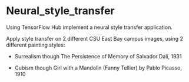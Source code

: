 # Neural_style_transfer
Using TensorFlow Hub implement a neural style transfer application.

Apply style transfer on 2 different CSU East Bay campus images, using 2 different painting styles:

* Surrealism though The Persistence of Memory of Salvador Dalí, 1931

* Cubism though Girl with a Mandolin (Fanny Tellier) by Pablo Picasso, 1910
